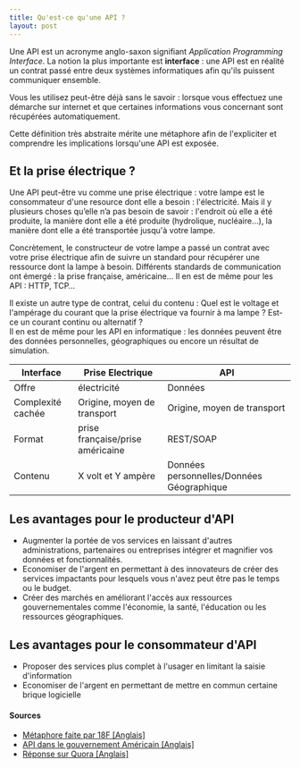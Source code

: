 ```yaml
---
title: Qu'est-ce qu'une API ?
layout: post
---
```


Une API est un acronyme anglo-saxon signifiant *Application Programming Interface*. La notion la plus importante est **interface** : une API est en réalité un contrat passé entre deux systèmes informatiques afin qu'ils puissent communiquer ensemble.

Vous les utilisez peut-être déjà sans le savoir&nbsp;: lorsque vous effectuez une démarche sur internet et que certaines informations vous concernant sont récupérées automatiquement.

Cette définition très abstraite mérite une métaphore afin de l'expliciter et comprendre les implications lorsqu'une API est exposée.

## Et la prise électrique ?

Une API peut-être vu comme une prise électrique&nbsp;:  votre lampe est le consommateur d'une resource dont elle a besoin&nbsp;: l'électricité. Mais il y plusieurs choses qu’elle n’a pas besoin de savoir&nbsp;: l'endroit où elle a été produite, la manière dont elle a été produite (hydrolique, nucléaire&hellip;), la manière dont elle a été transportée jusqu'à votre lampe.

Concrètement, le constructeur de votre lampe a passé un contrat avec votre prise électrique afin de suivre un standard pour récupérer une ressource dont la lampe à besoin. Différents standards de communication ont émergé&nbsp;: la prise française, américaine&hellip; Il en est de même pour les API&nbsp;: HTTP, TCP&hellip;

Il existe un autre type de contrat, celui du contenu&nbsp;: Quel est le voltage et l'ampérage du courant que la prise électrique va fournir à ma lampe&nbsp;? Est-ce un courant continu ou alternatif&nbsp;?  
Il en est de même pour les API en informatique&nbsp;: les données peuvent être des données personnelles, géographiques ou encore un résultat de simulation.

| Interface    | Prise Electrique                 | API                                       |
|--------------|----------------------------------|-------------------------------------------|
| Offre        | électricité                      | Données                                   |
| Complexité cachée| Origine, moyen de transport      | Origine, moyen de transport               |
| Format       | prise française/prise américaine | REST/SOAP                                 |
| Contenu      | X volt et Y ampère               | Données personnelles/Données Géographique |

## Les avantages pour le producteur d'API

  * Augmenter la portée de vos services en laissant d'autres administrations, partenaires ou entreprises intégrer et magnifier vos données et fonctionnalités.
  * Economiser de l'argent en permettant à des innovateurs de créer des services impactants pour lesquels vous n'avez peut être pas le temps ou le budget.
  * Créer des marchés en améliorant l'accès aux ressources gouvernementales comme l'économie, la santé, l'éducation ou les ressources géographiques.

## Les avantages pour le consommateur d'API

  * Proposer des services plus complet à l'usager en limitant la saisie d'information
  * Economiser de l'argent en permettant de mettre en commun certaine brique logicielle


#### Sources

  * [Métaphore faite par 18F [Anglais]](https://18f.gsa.gov/2016/04/22/what-is-an-api/)
  * [API dans le gouvernement Américain [Anglais]](https://www.digitalgov.gov/2013/04/30/apis-in-government/)
  * [Réponse sur Quora [Anglais]](https://www.quora.com/What-is-an-API-4)
